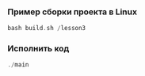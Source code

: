 ### Пример сборки проекта в Linux

```c++
bash build.sh /lesson3
```

### Исполнить код
```c++
./main 
```